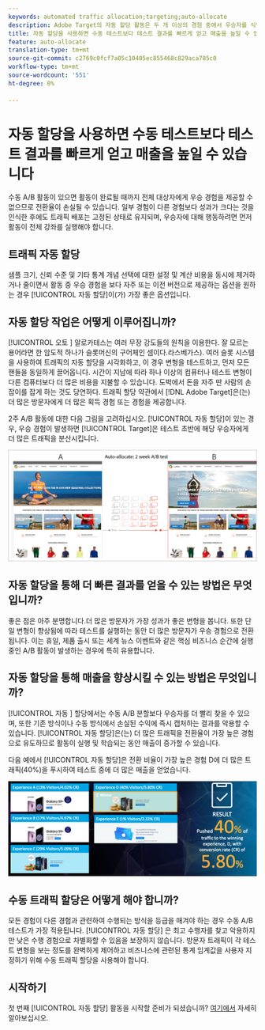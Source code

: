 ```yaml
---
keywords: automated traffic allocation;targeting;auto-allocate
description: Adobe Target의 자동 할당 활동은 두 개 이상의 경험 중에서 우승자를 식별하고 테스트가 계속 실행되고 학습하는 동안 전환을 증가시키기 위해 우승자에게 더 많은 트래픽을 자동으로 재할당합니다.
title: 자동 할당을 사용하면 수동 테스트보다 테스트 결과를 빠르게 얻고 매출을 높일 수 있습니다
feature: auto-allocate
translation-type: tm+mt
source-git-commit: c2769c0fcf7a05c10405ec855468c829aca785c0
workflow-type: tm+mt
source-wordcount: '551'
ht-degree: 0%

---
```



# 자동 할당을 사용하면 수동 테스트보다 테스트 결과를 빠르게 얻고 매출을 높일 수 있습니다

수동 A/B 활동이 있으면 활동이 완료될 때까지 전체 대상자에게 우승 경험을 제공할 수 없으므로 전환율이 손실될 수 있습니다. 일부 경험이 다른 경험보다 성과가 크다는 것을 인식한 후에도 트래픽 배포는 고정된 상태로 유지되며, 우승자에 대해 행동하려면 먼저 활동이 전체 강좌를 실행해야 합니다.

## 트래픽 자동 할당

샘플 크기, 신뢰 수준 및 기타 통계 개념 선택에 대한 설정 및 계산 비용을 동시에 제거하거나 줄이면서 활동 중 우승 경험을 보다 자주 또는 이전 버전으로 제공하는 옵션을 원하는 경우 [!UICONTROL 자동 할당]이(가) 가장 좋은 옵션입니다.

## 자동 할당 작업은 어떻게 이루어집니까?

[!UICONTROL 오토 ] 알로카테스는 여러 무장 강도들의 원칙을 이용한다. 잘 모르는 용어라면 한 암도적 하나가 슬롯머신의 구어체인 셈이다.라스베가스). 여러 슬롯 시스템을 사용하여 트래픽의 자동 할당을 시각화하고, 이 경우 변형을 테스트하고, 먼저 모든 핸들을 동일하게 끌어옵니다. 시간이 지남에 따라 하나 이상의 컴퓨터나 테스트 변형이 다른 컴퓨터보다 더 많은 비용을 지불할 수 있습니다. 도박에서 돈을 자주 딴 사람의 손잡이를 잡게 하는 것도 당연하다. 트래픽 할당 약관에서 [!DNL Adobe Target]은(는) 더 많은 방문자에게 더 많은 획득 경험 또는 경험을 제공합니다.

2주 A/B 활동에 대한 다음 그림을 고려하십시오. [!UICONTROL 자동 할당]이 있는 경우, 우승 경험이 발생하면 [!UICONTROL Target]은 테스트 초반에 해당 우승자에게 더 많은 트래픽을 분산시킵니다.

![일러스트레이션 자동 할당](/help/c-activities/automated-traffic-allocation/assets/Auto-Allocate-test.png)

## 자동 할당을 통해 더 빠른 결과를 얻을 수 있는 방법은 무엇입니까?

좋은 점은 아주 분명합니다.더 많은 방문자가 가장 성과가 좋은 변형을 봅니다. 또한 단일 변형이 향상됨에 따라 테스트를 실행하는 동안 더 많은 방문자가 우승 경험으로 전환됩니다. 이는 휴일, 제품 출시 또는 세계 뉴스 이벤트와 같은 핵심 비즈니스 순간에 실행 중인 A/B 활동이 발생하는 경우에 특히 유용합니다.

## 자동 할당을 통해 매출을 향상시킬 수 있는 방법은 무엇입니까?

[!UICONTROL 자동 ] 할당에서는 수동 A/B 분할보다 우승자를 더 빨리 찾을 수 있으며, 또한 기존 방식이나 수동 방식에서 손실된 수익에 즉시 캡처하는 결과를 악용할 수 있습니다. [!UICONTROL 자동 할당]은(는) 더 많은 트래픽을 전환율이 가장 높은 경험으로 유도하므로 활동이 실행 및 학습되는 동안 매출이 증가할 수 있습니다.

다음 예에서 [!UICONTROL 자동 할당]은 전환 비율이 가장 높은 경험 D에 더 많은 트래픽(40%)을 푸시하여 테스트 중에 더 많은 매출을 얻었습니다.

![매출 일러스트레이션 향상](/help/c-activities/automated-traffic-allocation/assets/five-experiences.png)

## 수동 트래픽 할당은 어떻게 해야 합니까?

모든 경험이 다른 경험과 관련하여 수행되는 방식을 등급을 매겨야 하는 경우 수동 A/B 테스트가 가장 적용됩니다. [!UICONTROL 자동 할당] 은 최고 수행자를 찾고 악용하지만 낮은 수행 경험으로 차별화할 수 있음을 보장하지 않습니다. 방문자 트래픽이 각 테스트 변형을 보는 정도를 완벽하게 제어하고 비즈니스에 관련된 통계 임계값을 사용자 지정하기 위해 수동 트래픽 할당을 사용해야 합니다.

## 시작하기

첫 번째 [!UICONTROL 자동 할당] 활동을 시작할 준비가 되셨습니까? [여기에서](/help/c-activities/automated-traffic-allocation/automated-traffic-allocation.md) 자세히 알아보십시오.

